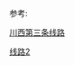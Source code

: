 参考:

[川西第三条线路](http://www.360doc.com/content/20/1122/00/5738490_947151348.shtml)

[线路2](http://www.360doc.com/content/19/0719/17/35000187_849793949.shtml)
